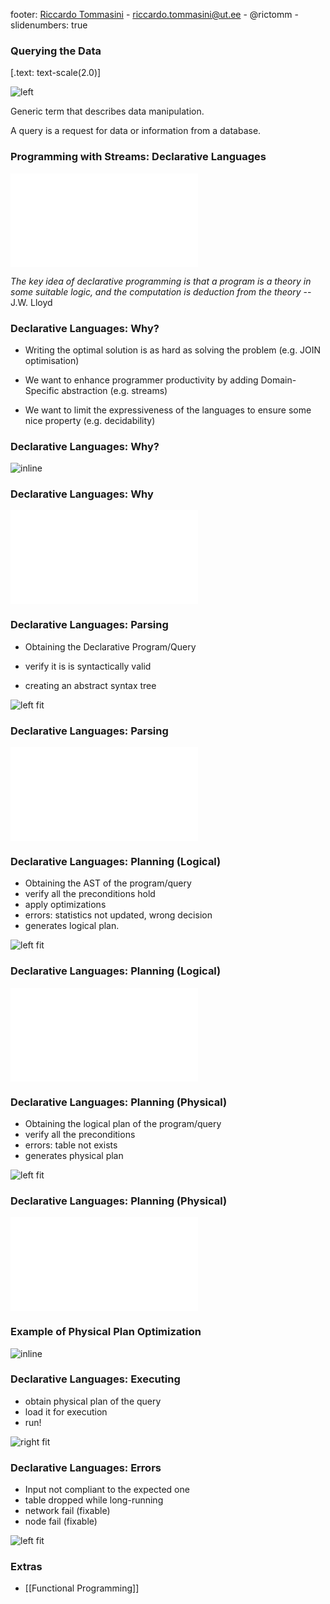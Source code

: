 footer:  [Riccardo Tommasini](http://rictomm.me) - riccardo.tommasini@ut.ee - @rictomm - 
slidenumbers: true
<!-- : #course, #topic, #LTAT.02.007 -->

### Querying the Data
[.text: text-scale(2.0)]

![left](./attachments/Processing%20and%20Querying.png)

Generic term that describes data manipulation.


A query is a request for data or information from a database.

### Programming with Streams: Declarative Languages 

![right fit](./attachments/Images/programming_step1.pdf)

*The key idea of declarative programming is that a program is a theory
in some suitable logic, and the computation is deduction from the
theory*
																									-- J.W. Lloyd

### Declarative Languages: Why? 

-  Writing the optimal solution is as hard as solving the problem (e.g.
  JOIN optimisation)

-  We want to enhance programmer productivity by adding Domain-Specific
  abstraction (e.g. streams)

-  We want to limit the expressiveness of the languages to ensure some
  nice property (e.g. decidability)

### Declarative Languages: Why? 

![inline](./attachments/Images/flyby.png)

### Declarative Languages: Why 

![inline](./attachments/Images/flyby2.pdf)

### Declarative Languages: Parsing 
-  Obtaining the Declarative Program/Query

-  verify it is is syntactically valid

-  creating an abstract syntax tree

![left fit](./attachments/Images/parsingmap.png)

### Declarative Languages: Parsing 

![inline](./attachments/Images/declarative0.pdf)

### Declarative Languages: Planning (Logical)

-  Obtaining the AST of the program/query
-  verify all the preconditions hold
-  apply optimizations
-  errors: statistics not updated, wrong decision
-  generates logical plan.

![left fit](./attachments/Images/logicalmap.png)

### Declarative Languages: Planning (Logical)

![inline](./attachments/Images/declarative1.pdf)

### Declarative Languages: Planning (Physical) 
-  Obtaining the logical plan of the program/query
-  verify all the preconditions
-  errors: table not exists
-  generates physical plan

![left fit](./attachments/Images/physicalmap.png)

### Declarative Languages: Planning (Physical) 

![inline](./attachments/Images/declarative2.pdf)

### Example of Physical Plan Optimization

![inline](./attachments/Images/physicalplanex.png)

### Declarative Languages: Executing 
-  obtain physical plan of the query
-  load it for execution
-  run!

![right fit](./attachments/Images/runexec.png)

### Declarative Languages: Errors 

-  Input not compliant to the expected one
-  table dropped while long-running
-  network fail (fixable)
-  node fail (fixable)

![left fit](./attachments/Images/errors.png)


### Extras
- [[Functional Programming]]
